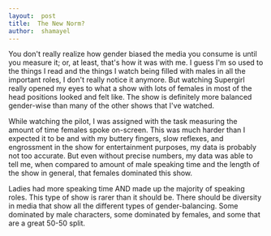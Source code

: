 ```yaml
---
layout:  post
title:  The New Norm?
author:  shamayel
---
```

  
You don't really realize how gender biased the media you consume is until you measure it; or, at least, that's how it was with me. I guess I'm so used to the things I read and the things I watch being filled with males in all the important roles, I don't really notice it anymore. But watching Supergirl really opened my eyes to what a show with lots of females in most of the head positions looked and felt like. The show is definitely more balanced gender-wise than many of the other shows that I've watched.   

While watching the pilot, I was assigned with the task measuring the amount of time females spoke on-screen. This was much harder than I expected it to be and with my buttery fingers, slow reflexes, and engrossment in the show for entertainment purposes, my data is probably not too accurate. But even without precise numbers, my data was able to tell me, when compared to amount of male speaking time and the length of the show in general, that females dominated this show.  

Ladies had more speaking time AND made up the majority of speaking roles. This type of show is rarer than it should be. There should be diversity in media that show all the different types of gender-balancing. Some dominated by male characters, some dominated by females, and some that are a great 50-50 split.   
